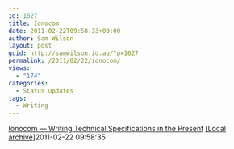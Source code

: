 ```yaml
---
id: 1627
title: Ionocom
date: 2011-02-22T09:58:33+00:00
author: Sam Wilson
layout: post
guid: http://samwilson.id.au/?p=1627
permalink: /2011/02/22/ionocom/
views:
  - "174"
categories:
  - Status updates
tags:
  - Writing
---
```

[Ionocom — Writing Technical Specifications in the Present](http://www.ionocom.com/articles/spec) [[Local archive]](http://static.samwilson.id.au/2011/2011-02-22%20Ionocom%20-%20Writing%20Technical%20Specifications%20in%20the%20Present/)2011-02-22 09:58:35